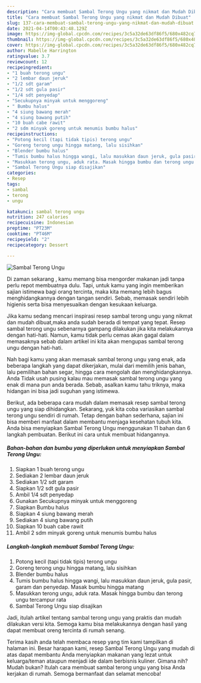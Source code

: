 ```yaml
---
description: "Cara membuat Sambal Terong Ungu yang nikmat dan Mudah Dibuat"
title: "Cara membuat Sambal Terong Ungu yang nikmat dan Mudah Dibuat"
slug: 137-cara-membuat-sambal-terong-ungu-yang-nikmat-dan-mudah-dibuat
date: 2021-04-14T00:43:48.129Z
image: https://img-global.cpcdn.com/recipes/3c5a32de63df86f5/680x482cq70/sambal-terong-ungu-foto-resep-utama.jpg
thumbnail: https://img-global.cpcdn.com/recipes/3c5a32de63df86f5/680x482cq70/sambal-terong-ungu-foto-resep-utama.jpg
cover: https://img-global.cpcdn.com/recipes/3c5a32de63df86f5/680x482cq70/sambal-terong-ungu-foto-resep-utama.jpg
author: Mabelle Harrington
ratingvalue: 3.7
reviewcount: 12
recipeingredient:
- "1 buah terong ungu"
- "2 lembar daun jeruk"
- "1/2 sdt garam"
- "1/2 sdt gula pasir"
- "1/4 sdt penyedap"
- "Secukupnya minyak untuk menggoreng"
- " Bumbu halus"
- "4 siung bawang merah"
- "4 siung bawang putih"
- "10 buah cabe rawit"
- "2 sdm minyak goreng untuk menumis bumbu halus"
recipeinstructions:
- "Potong kecil (tapi tidak tipis) terong ungu"
- "Goreng terong ungu hingga matang, lalu sisihkan"
- "Blender bumbu halus"
- "Tumis bumbu halus hingga wangi, lalu masukkan daun jeruk, gula pasir, garam dan penyedap. Masak bumbu hingga matang"
- "Masukkan terong ungu, aduk rata. Masak hingga bumbu dan terong ungu tercampur rata"
- "Sambal Terong Ungu siap disajikan"
categories:
- Resep
tags:
- sambal
- terong
- ungu

katakunci: sambal terong ungu 
nutrition: 247 calories
recipecuisine: Indonesian
preptime: "PT23M"
cooktime: "PT46M"
recipeyield: "2"
recipecategory: Dessert

---
```



![Sambal Terong Ungu](https://img-global.cpcdn.com/recipes/3c5a32de63df86f5/680x482cq70/sambal-terong-ungu-foto-resep-utama.jpg)

Di zaman  sekarang , kamu memang bisa mengorder makanan jadi tanpa perlu repot membuatnya dulu. Tapi, untuk kamu yang ingin memberikan sajian istimewa bagi orang tercinta, maka kita memang lebih bagus menghidangkannya dengan tangan sendiri. Sebab, memasak sendiri lebih higienis serta bisa menyesuaikan dengan kesukaan keluarga.

Jika kamu sedang mencari inspirasi resep sambal terong ungu yang nikmat dan mudah dibuat,maka anda sudah berada di tempat yang tepat. Resep sambal terong ungu  sebenarnya gampang dilakukan jika kita melakukannya dengan hati-hati. Namun, kamu tidak perlu cemas akan gagal dalam memasaknya 
sebab dalam artikel ini kita akan mengupas sambal terong ungu dengan hati-hati.  



Nah bagi kamu yang akan memasak sambal terong ungu yang enak, ada beberapa langkah yang dapat dikerjakan, mulai dari memilih jenis bahan, lalu pemilihan bahan segar, hingga cara mengolah dan menghidangkannya. Anda Tidak usah pusing kalau mau memasak sambal terong ungu yang enak di mana pun anda berada. Sebab, asalkan kamu  tahu triknya, maka hidangan ini bisa jadi suguhan yang istimewa.

Berikut, ada beberapa cara mudah dalam memasak resep sambal terong ungu yang siap dihidangkan. Sekarang, yuk kita coba variasikan sambal terong ungu sendiri di rumah. Tetap dengan bahan sederhana, sajian ini bisa memberi manfaat dalam membantu menjaga kesehatan tubuh kita. Anda bisa menyiapkan Sambal Terong Ungu menggunakan 11 bahan dan 6 langkah pembuatan. Berikut ini cara untuk membuat hidangannya.

<!--inarticleads1-->

##### Bahan-bahan dan bumbu yang diperlukan untuk menyiapkan Sambal Terong Ungu:

1. Siapkan 1 buah terong ungu
1. Sediakan 2 lembar daun jeruk
1. Sediakan 1/2 sdt garam
1. Siapkan 1/2 sdt gula pasir
1. Ambil 1/4 sdt penyedap
1. Gunakan Secukupnya minyak untuk menggoreng
1. Siapkan  Bumbu halus
1. Siapkan 4 siung bawang merah
1. Sediakan 4 siung bawang putih
1. Siapkan 10 buah cabe rawit
1. Ambil 2 sdm minyak goreng untuk menumis bumbu halus




<!--inarticleads2-->

##### Langkah-langkah membuat Sambal Terong Ungu:

1. Potong kecil (tapi tidak tipis) terong ungu
1. Goreng terong ungu hingga matang, lalu sisihkan
1. Blender bumbu halus
1. Tumis bumbu halus hingga wangi, lalu masukkan daun jeruk, gula pasir, garam dan penyedap. Masak bumbu hingga matang
1. Masukkan terong ungu, aduk rata. Masak hingga bumbu dan terong ungu tercampur rata
1. Sambal Terong Ungu siap disajikan




Jadi, itulah artikel tentang  sambal terong ungu  yang praktis dan mudah dilakukan versi kita. Semoga kamu bisa melakukannya dengan hasil yang dapat membuat oreng tercinta di rumah senang. 

Terima kasih anda telah membaca resep yang tim kami tampilkan di halaman ini. Besar harapan kami, resep  Sambal Terong Ungu yang mudah di atas dapat membantu Anda menyiapkan makanan yang lezat untuk keluarga/teman ataupun menjadi ide dalam berbisnis kuliner. Gimana nih? Mudah bukan? Itulah cara membuat sambal terong ungu yang bisa Anda kerjakan di rumah. Semoga bermanfaat dan selamat mencoba!

